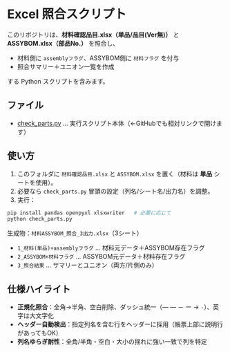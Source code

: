# Excel 照合スクリプト

このリポジトリは、**材料確認品目.xlsx（単品/品目(Ver無)）** と **ASSYBOM.xlsx（部品No.）** を照合し、
- 材料側に `assemblyフラグ`、ASSYBOM側に `材料フラグ` を付与
- 照合サマリー＋ユニオン一覧を作成

する Python スクリプトを含みます。

## ファイル
- [check_parts.py](./check_parts.py) … 実行スクリプト本体（←GitHubでも相対リンクで開けます）

## 使い方
1. このフォルダに `材料確認品目.xlsx` と `ASSYBOM.xlsx` を置く（材料は **単品** シートを使用）。
2. 必要なら `check_parts.py` 冒頭の設定（列名/シート名/出力名）を調整。
3. 実行：

```bash
pip install pandas openpyxl xlsxwriter   # 必要に応じて
python check_parts.py
```

生成物：`材料ASSYBOM_照合_3出力.xlsx`（3シート）  
- `1_材料(単品)+assemblyフラグ` … 材料元データ＋ASSYBOM存在フラグ  
- `2_ASSYBOM+材料フラグ` … ASSYBOM元データ＋材料存在フラグ  
- `3_照合結果` … サマリーとユニオン（両方/片側のみ）

## 仕様ハイライト
- **正規化照合**：全角→半角、空白削除、ダッシュ統一（― — － ー → `-`）、英字は大文字化
- **ヘッダー自動検出**：指定列名を含む行をヘッダーに採用（帳票上部に説明行があってもOK）
- **列名ゆらぎ耐性**：全角/半角・空白・大小の揺れに強い一致で列を特定
